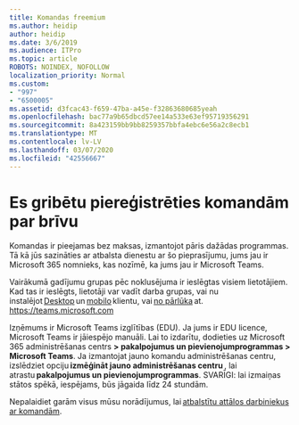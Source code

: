 ```yaml
---
title: Komandas freemium
ms.author: heidip
author: heidip
ms.date: 3/6/2019
ms.audience: ITPro
ms.topic: article
ROBOTS: NOINDEX, NOFOLLOW
localization_priority: Normal
ms.custom:
- "997"
- "6500005"
ms.assetid: d3fcac43-f659-47ba-a45e-f32863680685yeah
ms.openlocfilehash: bac77a9b65dbcd57ee14a533e63ef95719356291
ms.sourcegitcommit: 8a423159bb9bb8259357bbfa4ebc6e56a2c8ecb1
ms.translationtype: MT
ms.contentlocale: lv-LV
ms.lasthandoff: 03/07/2020
ms.locfileid: "42556667"
---
```

# <a name="id-like-to-sign-up-for-teams-for-free"></a>Es gribētu piereģistrēties komandām par brīvu

Komandas ir pieejamas bez maksas, izmantojot pāris dažādas programmas. Tā kā jūs sazināties ar atbalsta dienestu ar šo pieprasījumu, jums jau ir Microsoft 365 nomnieks, kas nozīmē, ka jums jau ir Microsoft Teams.

Vairākumā gadījumu grupas pēc noklusējuma ir ieslēgtas visiem lietotājiem. Kad tas ir ieslēgts, lietotāji var vadīt darba grupas, vai nu instalējot [Desktop](https://office.visualstudio.com/MAX/_workitems/edit/desktop) un [mobilo](https://office.visualstudio.com/MAX/_workitems/edit/desktop) klientu, vai [no pārlūka](https://docs.microsoft.com/en-us/MicrosoftTeams/get-clients#mobile-clients) at. https://teams.microsoft.com

Izņēmums ir Microsoft Teams izglītības (EDU). Ja jums ir EDU licence, Microsoft Teams ir jāiespējo manuāli. Lai to izdarītu, dodieties uz Microsoft 365 administrēšanas centrs **> pakalpojumus un pievienojumprogrammas > Microsoft Teams**. Ja izmantojat jauno komandu administrēšanas centru, izslēdziet opciju **izmēģināt jauno administrēšanas centru** , lai atrastu **pakalpojumus un pievienojumprogrammas**. SVARĪGI: lai izmaiņas stātos spēkā, iespējams, būs jāgaida līdz 24 stundām.

Nepalaidiet garām visus mūsu norādījumus, lai [atbalstītu attālos darbiniekus ar komandām](https://docs.microsoft.com/en-us/MicrosoftTeams/support-remote-work-with-teams).
